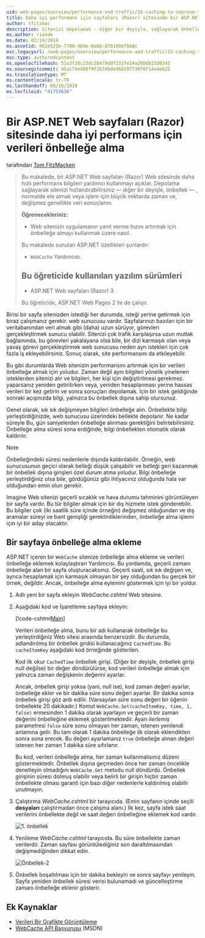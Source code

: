 ```yaml
---
uid: web-pages/overview/performance-and-traffic/15-caching-to-improve-the-performance-of-your-website
title: Daha iyi performans için sayfaları (Razor) sitesinde bir ASP.NET Web verileri önbelleğe alma | Microsoft Docs
author: tfitzmac
description: Sitenizi depolamak - diğer bir deyişle, sağlayarak önbellek - normalde almak veya önemli ölçüde zaman alabileceğini veri sonuçlarını hızlandırabilirsiniz bir...
ms.author: riande
ms.date: 02/14/2014
ms.assetid: 961e525b-7700-469e-8a68-d7010b6fb68c
msc.legacyurl: /web-pages/overview/performance-and-traffic/15-caching-to-improve-the-performance-of-your-website
msc.type: authoredcontent
ms.openlocfilehash: 53a3f38c23dc20479ddf231fe24a200d823d0345
ms.sourcegitcommit: 45ac74e400f9f2b7dbded66297730f6f14a4eb25
ms.translationtype: MT
ms.contentlocale: tr-TR
ms.lasthandoff: 08/16/2018
ms.locfileid: "41753636"
---
```

<a name="caching-data-in-an-aspnet-web-pages-razor-site-for-better-performance"></a>Bir ASP.NET Web sayfaları (Razor) sitesinde daha iyi performans için verileri önbelleğe alma
====================
tarafından [Tom FitzMacken](https://github.com/tfitzmac)

> Bu makalede, bir ASP.NET Web sayfaları (Razor) Web sitesinde daha hızlı performans bilgileri yardımcı kullanmayı açıklar. Depolama sağlayarak sitenizi hızlandırabilirsiniz &#8212; diğer bir deyişle, önbellek &#8212; , normalde ele almak veya işlem için büyük miktarda zaman ve, değişmez genellikle veri sonuçlarını.
> 
> **Öğrenecekleriniz:** 
> 
> - Web sitenizin uygulamanın yanıt verme hızını artırmak için önbelleğe almayı kullanmak üzere nasıl.
> 
> Bu makalede sunulan ASP.NET özellikleri şunlardır:
> 
> - `WebCache` Yardımcısı.
>   
> 
> ## <a name="software-versions-used-in-the-tutorial"></a>Bu öğreticide kullanılan yazılım sürümleri
> 
> 
> - ASP.NET Web sayfaları (Razor) 3
>   
> 
> Bu öğreticide, ASP.NET Web Pages 2 ile de çalışır.


Birisi bir sayfa sitenizden istediği her durumda, isteği yerine getirmek için biraz çalışmanız gerekir. web sunucusu vardır. Sayfalarınızı bazıları için bir veritabanından veri almak gibi (daha) uzun sürüyor, görevleri gerçekleştirmek sunucu olabilir. Sitenizi çok trafik karşılaşırsa uzun mutlak bağlamında, bu görevleri yakalayana olsa bile, bir dizi karmaşık olan veya yavaş görevi gerçekleştirmek web sunucusu neden ayrı istekleri için çok fazla iş ekleyebilirsiniz. Sonuç olarak, site performansını da etkileyebilir.

Bu gibi durumlarda Web sitenizin performansını artırmak için bir verileri önbelleğe almak için yoludur. Zaman değil aynı bilgileri yönelik yinelenen isteklerden sitenizi alır ve bilgileri, her kişi için değiştirilmesi gerekmez. yaparsanız yeniden getirilirken veya, yeniden hesaplanması yerine hassas verileri bir kez getirin ve sonra sonuçları depolamak. İçin bir istek geldiğinde sonraki açışınızda bilgi, yalnızca bu önbellek dışına sahip olursunuz.

Genel olarak, sık sık değişmeyen bilgileri önbelleğe alın. Önbellekte bilgi yerleştirdiğinizde, web sunucusu üzerindeki bellekte depolanır. Ne kadar süreyle Bu, gün saniyelerden önbelleğe alınması gerektiğini belirtebilirsiniz. Önbelleğe alma süresi sona erdiğinde, bilgi önbellekten otomatik olarak kaldırılır.

> [!NOTE]
> Önbelleğindeki süresi nedenlerle dışında kaldırılabilir. Örneğin, web sunucusunun geçici olarak belleği düşük çalışabilir ve belleği geri kazanmak bir önbellek dışına girişleri özel durum atma yoludur. Bilgi önbelleğe yerleştirdiğiniz olsa bile, gördüğünüz gibi ihtiyacınız olduğunda hala var olduğundan emin olun gerekir.


Imagine Web sitenizi geçerli sıcaklık ve hava durumu tahminini görüntüleyen bir sayfa vardır. Bu tür bilgiler almak için bir dış hizmete istek gönderebilir. Bu bilgiler çok (iki saatlik süre içinde örneğin) değişmez olduğundan ve dış aramalar süreyi ve bant genişliği gerektirdiklerinden, önbelleğe alma işlemi için iyi bir aday olacaktır.

## <a name="adding-caching-to-a-page"></a>Bir sayfaya önbelleğe alma ekleme

ASP.NET içeren bir `WebCache` sitenize önbelleğe alma ekleme ve verileri önbelleğe eklemek kolaylaştıran Yardımcısı. Bu yordamda, geçerli zamanı önbelleğe alan bir sayfa oluşturacaksınız. Geçerli saati, sık sık değişen ve, ayrıca hesaplamak için karmaşık olmayan bir şey olduğundan bu gerçek bir örnek, değildir. Ancak, önbelleğe alma eylemini göstermek için iyi bir yoldur.

1. Adlı yeni bir sayfa ekleyin *WebCache.cshtml* Web sitesine.
2. Aşağıdaki kod ve İşaretleme sayfaya ekleyin:

    [!code-cshtml[Main](15-caching-to-improve-the-performance-of-your-website/samples/sample1.cshtml)]

    Verileri önbelleğe alma, bunu bir adı kullanarak önbelleğe bu yerleştirdiğiniz Web sitesi arasında benzersizdir. Bu durumda, adlandırılmış bir önbellek girdisi kullanacağınız `CachedTime`. Bu `cacheItemKey` aşağıdaki kod örneğinde gösterilen.

    Kod ilk okur `CachedTime` önbellek girişi. (Diğer bir deyişle, önbellek girişi null değilse) bir değer döndürülürse, kod verileri önbelleğe almak için yalnızca zaman değişkenin değerini ayarlar.

    Ancak, önbellek girişi yoksa (yani, null ise), kod zaman değeri ayarlar, önbelleğe ekler ve bir dakika süre sonu değeri ayarlar. Bir dakika sonra önbellek girişi göz ardı edilir. (Varsayılan süre sonu değeri bir öğenin önbellekte 20 dakikadır.) Komut `WebCache.Set(cacheItemKey, time, 1, false)` ermesinden 1 dakika olarak ayarlayın ve geçerli bir zaman değerini önbelleğine eklemek gösterilmektedir. Ayarı *ilerlemiş* parametresi `false` süre sonu olmayan her zaman, istenen yenilendi anlamına gelir. Bu tam olarak 1 dakika önbelleğe ilk olarak eklendikten sonra sona erecek. Bu değeri ayarlamanız `true` önbelleğe alınan değeri istenen her zaman 1 dakika süre sıfırlanır.

    Bu kod, verileri önbelleğe alma, her zaman kullanmalısınız düzeni göstermektedir. Önbellek dışına geçmeden önce her zaman öncelikle denetleyin olmadığını `WebCache.Get` metodu null döndürdü. Önbellek girişinin süresi dolmuş olabilir veya belirli bir girişin hiçbir zaman önbellekte olması garanti için bazı diğer nedenlerle kaldırılmış olabilir unutmayın.
3. Çalıştırma *WebCache.cshtml* bir tarayıcıda. (Emin sayfanın içinde seçili **dosyaları** çalıştırmadan önce çalışma alanı.) İlk kez, sayfa istek saat verilerini önbellekte değil ve saat değeri önbelleğine eklemek kod vardır.

    ![1. önbellek](15-caching-to-improve-the-performance-of-your-website/_static/image1.jpg)
4. Yenileme *WebCache.cshtml* tarayıcıda. Bu süre önbellekte zaman verilerdir. Zaman sayfası görüntülediğiniz son daraltılmasından değişmediğinden dikkat edin.

    ![Önbellek-2](15-caching-to-improve-the-performance-of-your-website/_static/image2.jpg)
5. Önbellek boşaltılması için bir dakika bekleyin ve sonra sayfayı yenileyin. Sayfa yeniden önbellek süresi verisi bulunamadı ve güncelleştirme zamanı önbelleğe eklenir gösterir.

<a id="Additional_Resources"></a>
## <a name="additional-resources"></a>Ek Kaynaklar


- [Verileri Bir Grafikte Görüntüleme](https://go.microsoft.com/fwlink/?LinkId=202895)
- [WebCache API Başvurusu](https://msdn.microsoft.com/library/system.web.helpers.webcache(v=vs.99).aspx) (MSDN)
